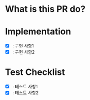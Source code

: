 # What is this PR do?

# Implementation
- [x] : 구현 사항1
- [x] : 구현 사항2

# Test Checklist
- [x] : 테스트 사항1
- [x] : 테스트 사항2